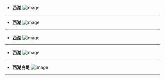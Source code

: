 - **西湖**
![image](https://github.com/YurongChen1998/YurongChen1998.github.io/blob/gh-pages/img/Photo/Hangzhou%20City/_DSF1300.JPG)
---
- **西湖**
![image](https://github.com/YurongChen1998/YurongChen1998.github.io/blob/gh-pages/img/Photo/Hangzhou%20City/_DSF1306.JPG)
---
- **西湖**
![image](https://github.com/YurongChen1998/YurongChen1998.github.io/blob/gh-pages/img/Photo/Hangzhou%20City/_DSF1315.JPG)
---
- **西湖**
![image](https://github.com/YurongChen1998/YurongChen1998.github.io/blob/gh-pages/img/Photo/Hangzhou%20City/_DSF1322.JPG)
---
- **西湖白堤**
![image](https://github.com/YurongChen1998/YurongChen1998.github.io/blob/gh-pages/img/Photo/Hangzhou%20City/_DSF1374.JPG)
---
